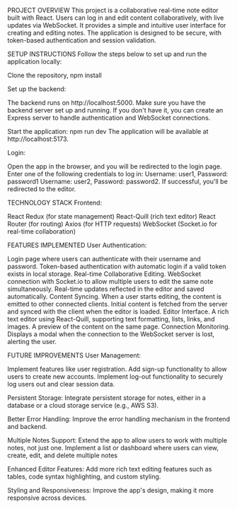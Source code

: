 PROJECT OVERVIEW
This project is a collaborative real-time note editor built with React. Users can log in and edit content collaboratively, with live updates via WebSocket. It provides a simple and intuitive user interface for creating and editing notes. The application is designed to be secure, with token-based authentication and session validation.

SETUP INSTRUCTIONS
Follow the steps below to set up and run the application locally:

Clone the repository,
npm install

Set up the backend:

The backend runs on http://localhost:5000. Make sure you have the backend server set up and running.
If you don't have it, you can create an Express server to handle authentication and WebSocket connections.

Start the application:
npm run dev
The application will be available at http://localhost:5173.

Login:

Open the app in the browser, and you will be redirected to the login page. Enter one of the following credentials to log in:
Username: user1, Password: password1
Username: user2, Password: password2.
If successful, you'll be redirected to the editor.

TECHNOLOGY STACK
Frontend:

React
Redux (for state management)
React-Quill (rich text editor)
React Router (for routing)
Axios (for HTTP requests)
WebSocket (Socket.io for real-time collaboration)

FEATURES IMPLEMENTED
User Authentication:

Login page where users can authenticate with their username and password.
Token-based authentication with automatic login if a valid token exists in local storage.
Real-time Collaborative Editing.
WebSocket connection with Socket.io to allow multiple users to edit the same note simultaneously.
Real-time updates reflected in the editor and saved automatically.
Content Syncing.
When a user starts editing, the content is emitted to other connected clients.
Initial content is fetched from the server and synced with the client when the editor is loaded.
Editor Interface.
A rich text editor using React-Quill, supporting text formatting, lists, links, and images.
A preview of the content on the same page.
Connection Monitoring.
Displays a modal when the connection to the WebSocket server is lost, alerting the user.

FUTURE IMPROVEMENTS
User Management:

Implement features like user registration.
Add sign-up functionality to allow users to create new accounts.
Implement log-out functionality to securely log users out and clear session data.

Persistent Storage:
Integrate persistent storage for notes, either in a database or a cloud storage service (e.g., AWS S3).

Better Error Handling:
Improve the error handling mechanism in the frontend and backend.

Multiple Notes Support:
Extend the app to allow users to work with multiple notes, not just one.
Implement a list or dashboard where users can view, create, edit, and delete multiple notes

Enhanced Editor Features:
Add more rich text editing features such as tables, code syntax highlighting, and custom styling.

Styling and Responsiveness:
Improve the app's design, making it more responsive across devices.
